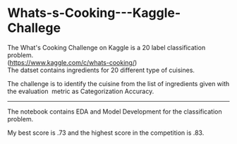 # Whats-s-Cooking---Kaggle-Challege
The What's Cooking Challenge on Kaggle is a 20 label classification problem.  
(https://www.kaggle.com/c/whats-cooking/)  
The datset contains ingredients for 20 different type of cuisines.   
  
The challenge is to identify the cuisine from the list of ingredients given with the evaluation  metric as Categorization Accuracy.   

__________________________________________________________________________________________________________________________________
The notebook contains EDA and Model Development for the classification problem.  
  
My best score is .73 and the highest score in the competition is .83. 
 

